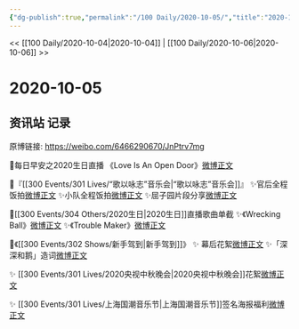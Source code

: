 ```yaml
---
{"dg-publish":true,"permalink":"/100 Daily/2020-10-05/","title":"2020-10-05","created":"2023-04-08T14:15:52.097+08:00","updated":"2023-04-08T14:16:25.486+08:00"}
---
```



<< [[100 Daily/2020-10-04\|2020-10-04]] | [[100 Daily/2020-10-06\|2020-10-06]] >>

# 2020-10-05

## 资讯站 记录

原博链接: https://weibo.com/6466290670/JnPtrv7mg

🌄每日早安之2020生日直播
《Love Is An Open Door》[微博正文](https://m.weibo.cn/6466290670/4556585806859267)

🎵『[[300 Events/301 Lives/“歌以咏志”音乐会\|“歌以咏志”音乐会]]』
✨官后全程饭拍[微博正文](https://m.weibo.cn/6466290670/4556608841716924)
✨小队全程饭拍[微博正文](https://m.weibo.cn/6466290670/4556609450411590)
✨屈子园片段分享[微博正文](https://m.weibo.cn/6466290670/4556692329072488)

🎵[[300 Events/304 Others/2020生日\|2020生日]]直播歌曲单截
✨《Wrecking Ball》[微博正文](https://m.weibo.cn/6466290670/4556625224926272)
✨《Trouble Maker》[微博正文](https://m.weibo.cn/6466290670/4556647298767856)

🚊《[[300 Events/302 Shows/新手驾到\|新手驾到]]》
✨ 幕后花絮[微博正文](https://m.weibo.cn/6466290670/4556697508784027)
✨「深深和鹅」造词[微博正文](https://m.weibo.cn/6466290670/4556676902161079)

✨ [[300 Events/301 Lives/2020央视中秋晚会\|2020央视中秋晚会]]花絮[微博正文](https://m.weibo.cn/6466290670/4556655629701819)

✨ [[300 Events/301 Lives/上海国潮音乐节\|上海国潮音乐节]]签名海报福利[微博正文](https://m.weibo.cn/6466290670/4556772402536534)
